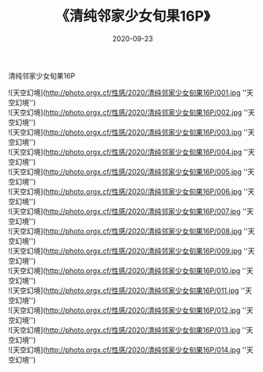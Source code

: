 ﻿---
layout: post
title:  《清纯邻家少女旬果16P》
date:   2020-09-23
img: http://photo.orgx.cf/性感/2020/清纯邻家少女旬果16P/000.jpg
categories: [美女, 性感, 泳衣]
---

清纯邻家少女旬果16P



![天空幻境](http://photo.orgx.cf/性感/2020/清纯邻家少女旬果16P/001.jpg ''天空幻境'') <br>
![天空幻境](http://photo.orgx.cf/性感/2020/清纯邻家少女旬果16P/002.jpg ''天空幻境'') <br>
![天空幻境](http://photo.orgx.cf/性感/2020/清纯邻家少女旬果16P/003.jpg ''天空幻境'') <br>
![天空幻境](http://photo.orgx.cf/性感/2020/清纯邻家少女旬果16P/004.jpg ''天空幻境'') <br>
![天空幻境](http://photo.orgx.cf/性感/2020/清纯邻家少女旬果16P/005.jpg ''天空幻境'') <br>
![天空幻境](http://photo.orgx.cf/性感/2020/清纯邻家少女旬果16P/006.jpg ''天空幻境'') <br>
![天空幻境](http://photo.orgx.cf/性感/2020/清纯邻家少女旬果16P/007.jpg ''天空幻境'') <br>
![天空幻境](http://photo.orgx.cf/性感/2020/清纯邻家少女旬果16P/008.jpg ''天空幻境'') <br>
![天空幻境](http://photo.orgx.cf/性感/2020/清纯邻家少女旬果16P/009.jpg ''天空幻境'') <br>
![天空幻境](http://photo.orgx.cf/性感/2020/清纯邻家少女旬果16P/010.jpg ''天空幻境'') <br>
![天空幻境](http://photo.orgx.cf/性感/2020/清纯邻家少女旬果16P/011.jpg ''天空幻境'') <br>
![天空幻境](http://photo.orgx.cf/性感/2020/清纯邻家少女旬果16P/012.jpg ''天空幻境'') <br>
![天空幻境](http://photo.orgx.cf/性感/2020/清纯邻家少女旬果16P/013.jpg ''天空幻境'') <br>
![天空幻境](http://photo.orgx.cf/性感/2020/清纯邻家少女旬果16P/014.jpg ''天空幻境'') <br>